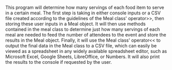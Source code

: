 This program will determine how many servings of each food item to serve in a certain meal. The first step is taking in either console inputs or a CSV file created according to the guidelines of the Meal class' operator>>, then storing these user inputs in a Meal object. It will then use methods contained in the meal class to determine just how many servings of each meal are needed to feed the number of attendees to the event and store the results in the Meal object. Finally, it will use the Meal class' operator<< to output the final data in the Meal class to a CSV file, which can easily be viewed as a spreadsheet in any widely available spreadsheet editor, such as Microsoft Excel, Google Sheets, LibreOffice, or Numbers. It will also print the results to the console if requested by the user.
